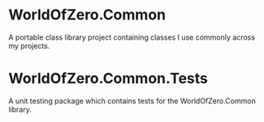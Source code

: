 # WorldOfZero.Common
A portable class library project containing classes I use commonly across my projects.

# WorldOfZero.Common.Tests
A unit testing package which contains tests for the WorldOfZero.Common library.
